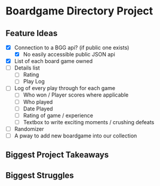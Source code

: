 # Boardgame Directory Project

## Feature Ideas
- [x] Connection to a BGG api? (if public one exists)
    - [x] No easily accessible public JSON api
- [x] List of each board game owned
- [ ] Details list
    - [ ] Rating
    - [ ] Play Log
- [ ] Log of every play through for each game
    - [ ] Who won / Player scores where applicable
    - [ ] Who played
    - [ ] Date Played
    - [ ] Rating of game / experience
    - [ ] Textbox to write exciting moments / crushing defeats
- [ ] Randomizer 
- [ ] A pway to add new boardgame into our collection

## Biggest Project Takeaways


## Biggest Struggles
